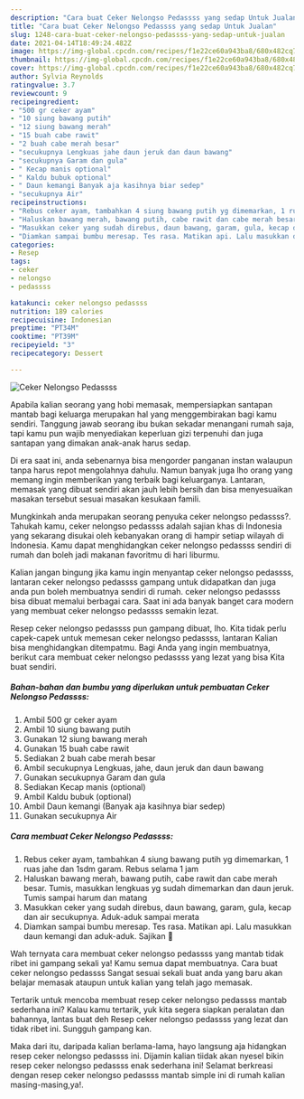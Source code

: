 ```yaml
---
description: "Cara buat Ceker Nelongso Pedassss yang sedap Untuk Jualan"
title: "Cara buat Ceker Nelongso Pedassss yang sedap Untuk Jualan"
slug: 1248-cara-buat-ceker-nelongso-pedassss-yang-sedap-untuk-jualan
date: 2021-04-14T18:49:24.482Z
image: https://img-global.cpcdn.com/recipes/f1e22ce60a943ba8/680x482cq70/ceker-nelongso-pedassss-foto-resep-utama.jpg
thumbnail: https://img-global.cpcdn.com/recipes/f1e22ce60a943ba8/680x482cq70/ceker-nelongso-pedassss-foto-resep-utama.jpg
cover: https://img-global.cpcdn.com/recipes/f1e22ce60a943ba8/680x482cq70/ceker-nelongso-pedassss-foto-resep-utama.jpg
author: Sylvia Reynolds
ratingvalue: 3.7
reviewcount: 9
recipeingredient:
- "500 gr ceker ayam"
- "10 siung bawang putih"
- "12 siung bawang merah"
- "15 buah cabe rawit"
- "2 buah cabe merah besar"
- "secukupnya Lengkuas jahe daun jeruk dan daun bawang"
- "secukupnya Garam dan gula"
- " Kecap manis optional"
- " Kaldu bubuk optional"
- " Daun kemangi Banyak aja kasihnya biar sedep"
- "secukupnya Air"
recipeinstructions:
- "Rebus ceker ayam, tambahkan 4 siung bawang putih yg dimemarkan, 1 ruas jahe dan 1sdm garam. Rebus selama 1 jam"
- "Haluskan bawang merah, bawang putih, cabe rawit dan cabe merah besar. Tumis, masukkan lengkuas yg sudah dimemarkan dan daun jeruk. Tumis sampai harum dan matang"
- "Masukkan ceker yang sudah direbus, daun bawang, garam, gula, kecap dan air secukupnya. Aduk-aduk sampai merata"
- "Diamkan sampai bumbu meresap. Tes rasa. Matikan api. Lalu masukkan daun kemangi dan aduk-aduk. Sajikan 🤗"
categories:
- Resep
tags:
- ceker
- nelongso
- pedassss

katakunci: ceker nelongso pedassss 
nutrition: 189 calories
recipecuisine: Indonesian
preptime: "PT34M"
cooktime: "PT39M"
recipeyield: "3"
recipecategory: Dessert

---
```



![Ceker Nelongso Pedassss](https://img-global.cpcdn.com/recipes/f1e22ce60a943ba8/680x482cq70/ceker-nelongso-pedassss-foto-resep-utama.jpg)

Apabila kalian seorang yang hobi memasak, mempersiapkan santapan mantab bagi keluarga merupakan hal yang menggembirakan bagi kamu sendiri. Tanggung jawab seorang ibu bukan sekadar menangani rumah saja, tapi kamu pun wajib menyediakan keperluan gizi terpenuhi dan juga santapan yang dimakan anak-anak harus sedap.

Di era  saat ini, anda sebenarnya bisa mengorder panganan instan walaupun tanpa harus repot mengolahnya dahulu. Namun banyak juga lho orang yang memang ingin memberikan yang terbaik bagi keluarganya. Lantaran, memasak yang dibuat sendiri akan jauh lebih bersih dan bisa menyesuaikan masakan tersebut sesuai masakan kesukaan famili. 



Mungkinkah anda merupakan seorang penyuka ceker nelongso pedassss?. Tahukah kamu, ceker nelongso pedassss adalah sajian khas di Indonesia yang sekarang disukai oleh kebanyakan orang di hampir setiap wilayah di Indonesia. Kamu dapat menghidangkan ceker nelongso pedassss sendiri di rumah dan boleh jadi makanan favoritmu di hari liburmu.

Kalian jangan bingung jika kamu ingin menyantap ceker nelongso pedassss, lantaran ceker nelongso pedassss gampang untuk didapatkan dan juga anda pun boleh membuatnya sendiri di rumah. ceker nelongso pedassss bisa dibuat memalui berbagai cara. Saat ini ada banyak banget cara modern yang membuat ceker nelongso pedassss semakin lezat.

Resep ceker nelongso pedassss pun gampang dibuat, lho. Kita tidak perlu capek-capek untuk memesan ceker nelongso pedassss, lantaran Kalian bisa menghidangkan ditempatmu. Bagi Anda yang ingin membuatnya, berikut cara membuat ceker nelongso pedassss yang lezat yang bisa Kita buat sendiri.

<!--inarticleads1-->

##### Bahan-bahan dan bumbu yang diperlukan untuk pembuatan Ceker Nelongso Pedassss:

1. Ambil 500 gr ceker ayam
1. Ambil 10 siung bawang putih
1. Gunakan 12 siung bawang merah
1. Gunakan 15 buah cabe rawit
1. Sediakan 2 buah cabe merah besar
1. Ambil secukupnya Lengkuas, jahe, daun jeruk dan daun bawang
1. Gunakan secukupnya Garam dan gula
1. Sediakan  Kecap manis (optional)
1. Ambil  Kaldu bubuk (optional)
1. Ambil  Daun kemangi (Banyak aja kasihnya biar sedep)
1. Gunakan secukupnya Air




<!--inarticleads2-->

##### Cara membuat Ceker Nelongso Pedassss:

1. Rebus ceker ayam, tambahkan 4 siung bawang putih yg dimemarkan, 1 ruas jahe dan 1sdm garam. Rebus selama 1 jam
1. Haluskan bawang merah, bawang putih, cabe rawit dan cabe merah besar. Tumis, masukkan lengkuas yg sudah dimemarkan dan daun jeruk. Tumis sampai harum dan matang
1. Masukkan ceker yang sudah direbus, daun bawang, garam, gula, kecap dan air secukupnya. Aduk-aduk sampai merata
1. Diamkan sampai bumbu meresap. Tes rasa. Matikan api. Lalu masukkan daun kemangi dan aduk-aduk. Sajikan 🤗




Wah ternyata cara membuat ceker nelongso pedassss yang mantab tidak ribet ini gampang sekali ya! Kamu semua dapat membuatnya. Cara buat ceker nelongso pedassss Sangat sesuai sekali buat anda yang baru akan belajar memasak ataupun untuk kalian yang telah jago memasak.

Tertarik untuk mencoba membuat resep ceker nelongso pedassss mantab sederhana ini? Kalau kamu tertarik, yuk kita segera siapkan peralatan dan bahannya, lantas buat deh Resep ceker nelongso pedassss yang lezat dan tidak ribet ini. Sungguh gampang kan. 

Maka dari itu, daripada kalian berlama-lama, hayo langsung aja hidangkan resep ceker nelongso pedassss ini. Dijamin kalian tiidak akan nyesel bikin resep ceker nelongso pedassss enak sederhana ini! Selamat berkreasi dengan resep ceker nelongso pedassss mantab simple ini di rumah kalian masing-masing,ya!.

